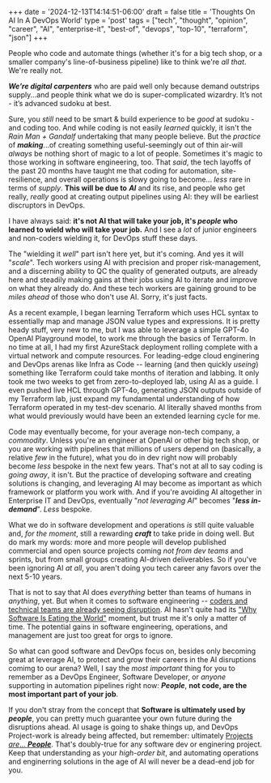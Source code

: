 +++
date = '2024-12-13T14:14:51-06:00'
draft = false
title = 'Thoughts On AI In A DevOps World'
type = 'post'
tags = ["tech", "thought", "opinion", "career", "AI", "enterprise-it", "best-of", "devops", "top-10", "terraform", "json"]
+++

People who code and automate things (whether it's for a big tech shop, or a smaller company's line-of-business pipeline) like to think we're *all that*.  We're really not. <br />

***We’re digital carpenters*** who are paid well only because demand outstrips supply...and people think what we do is super-complicated wizardry. It’s not - it’s advanced sudoku at best.  <br />

Sure, you *still* need to be smart & build experience to be *good* at sudoku - and coding too. And while coding is not easily *learned* quickly, it isn't the *Rain Man + Gandalf* undertaking that many people believe. But the *practice* of ***making***...of creating something useful-seemingly out of thin air-will *always* be nothing short of magic to a lot of people. Sometimes it's magic to those working in software engineering, too. That *said*, the tech layoffs of the past 20 months have taught me that coding for automation, site-resilience, and overall operations is slowy going to become... *less* rare in terms of *supply*.  **This will be due to** ***AI*** and its rise, and people who get really, *really* good at creating output pipelines using AI: they will be earliest discruptors in DevOps. <br />

I have always said: **it's not AI that will take your job, it's ***people*** who learned to wield who will take your job.**  And I see a *lot* of junior engineers and non-coders wielding it, for DevOps stuff these days.  <br />

The "wielding it *well*" part isn't here yet, but it's coming. And yes it will "*scale*".  Tech workers using AI with precision and proper risk-management, and a discerning ability to QC the quality of generated outputs, are already here and steadily making gains at their jobs using AI to iterate and improve on what they already do.  And these tech workers are gaining ground to be *miles ahead* of those who don't use AI. Sorry, it's just facts. <br />

As a recent example, I began learning Terraform which uses HCL syntax to essentially map and manage JSON value types and expressions.  It is pretty heady stuff, very new to me, but I was able to leverage a simple GPT-4o OpenAI Playground model, to work me through the basics of Terraform.  In no time at all, I had my first AzureStack deployment rolling complete with a virtual network and compute resources.  For leading-edge cloud enginering and DevOps arenas like Infra as Code -- learning (and then quickly *useing*) something like Terraform could take months of iteration and labbing.  It only took me two weeks to get from zero-to-deployed lab, using AI as a guide. I even pushed live HCL through GPT-4o, generating JSON outputs outside of my Terraform lab, just expand my fundamental understanding of how Terraform operated in my test-dev scenario. AI literally shaved months from what would previously would have been an extended learning cycle for me. <br />

Code may eventually become, for your average non-tech company, a *commodity*.  Unless you're an engineer at OpenAI or other big tech shop, or you are working with pipelines that millions of users depend on (basically, a relative *few* in the future), what you do in dev right now will probably become *less* bespoke in the next few years.  That's not at all to say coding is *going away*, it isn't.  But the practice of developing software and creating solutions is changing, and leveraging AI may become as important as which framework or platform you work with. And if you're avoiding AI altogether in Enterprise IT and DevOps, eventually "*not leveraging AI*" becomes "***less in-demand***". *Less* bespoke. <br />

What we do in software development and operations *is* still quite valuable and, *for the moment*, still a rewarding ***craft*** to take pride in doing well.  But do mark my words: more and more people will develop published commercial and open source projects coming *not from dev teams* and sprints, but from small groups creating AI-driven deliverables.  So if you've been ignoring AI *at all*, you aren't doing you tech career any favors over the next 5-10 years.  <br />

That is not to say that AI does *everything* better than teams of humans in *anything*, yet. But when it comes to software engineering -- <a href="https://www.techtarget.com/whatis/feature/Tech-sector-layoffs-explained-What-you-need-to-know">coders and technical teams are already seeing disruption</a>. AI hasn't quite had its ["Why Software Is Eating the World"](https://a16z.com/why-software-is-eating-the-world/) moment, but trust me it's only a matter of time.  The potential gains in software engineering, operations, and management are just too great for orgs to ignore. <br />  

So what can good software and DevOps focus on, besides only becoming great at leverage AI, to protect and grow their careers in the AI disruptions comimg to our arena? Well, I say the *most important* thing for you to remember as a DevOps Engineer, Software Developer, or *anyone* supporting in automation pipelines right now: ***People***, **not code, are the most important part of your job**.  <br />

If you don't stray from the concept that **Software is ultimately used by** ***people***, you can pretty much guarantee your own future during the disruptions ahead. AI usage is going to shake things up, and DevOps Project-work is already being affected, but remember: ultimately [Projects *are*... ***People***](https://julianwest.me/Blog/projects-are-people/). That's doubly-true for any software dev or enginering project.  Keep that understanding as your *high-order bit*, and automating operations and enginerring solutions in the age of AI will never be a dead-end job for you.
